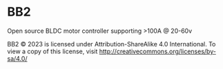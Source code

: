 # BB2
Open source BLDC motor controller supporting >100A @ 20-60v

BB2 © 2023 is licensed under Attribution-ShareAlike 4.0 International. To view a copy of this license, visit http://creativecommons.org/licenses/by-sa/4.0/
